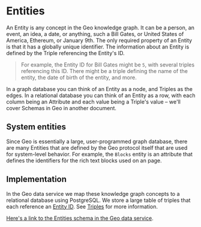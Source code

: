 # Entities

An Entity is any concept in the Geo knowledge graph. It can be a person, an event, an idea, a date, or anything, such a Bill Gates, or United States of America, Ethereum, or January 9th. The only required property of an Entity is that it has a globally unique identifier. The information about an Entity is defined by the Triple referencing the Entity's ID.

> For example, the Entity ID for Bill Gates might be `5`, with several triples referencing this ID. There might be a triple defining the name of the entity, the date of birth of the entity, and more.

In a graph database you can think of an Entity as a node, and Triples as the edges. In a relational database you can think of an Entity as a row, with each column being an Attribute and each value being a Triple's value – we'll cover Schemas in Geo in another document.

[](images/entity.png)

## System entities

Since Geo is essentially a large, user-programmed graph database, there are many Entities that are defined by the Geo protocol itself that are used for system-level behavior. For example, the `Blocks` entity is an attribute that defines the identifiers for the rich text blocks used on an page.

## Implementation

In the Geo data service we map these knowledge graph concepts to a relational database using PostgreSQL. We store a large table of triples that each reference an [Entity ID](https://github.com/geobrowser/geogenesis/blob/bf51df1309f412de957942e0405400163f92878e/packages/substream/src/sql/initPublic.sql#L114). See [Triples](02-triples.md) for more information.

[Here's a link to the Entities schema in the Geo data service](https://github.com/geobrowser/geogenesis/blob/bf51df1309f412de957942e0405400163f92878e/packages/substream/src/sql/initPublic.sql#L21).
